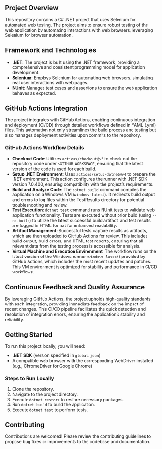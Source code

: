 ## Project Overview
This repository contains a C# .NET project that uses Selenium for automated web testing. The project aims to ensure robust testing of the web application by automating interactions with web browsers, leveraging Selenium for browser automation.

## Framework and Technologies
- **.NET**: The project is built using the .NET framework, providing a comprehensive and consistent programming model for application development.
- **Selenium**: Employs Selenium for automating web browsers, simulating real user interactions with web pages.
- **NUnit**: Manages test cases and assertions to ensure the web application behaves as expected.  

## GitHub Actions Integration
The project integrates with GitHub Actions, enabling continuous integration and deployment (CI/CD) through detailed workflows defined in YAML (.yml) files. This automation not only streamlines the build process and testing but also manages deployment activities upon commits to the repository.

### GitHub Actions Workflow Details
- **Checkout Code**: Utilizes `actions/checkout@v3` to check out the repository code under `$GITHUB_WORKSPACE`, ensuring that the latest version of the code is used for each build.
- **Setup .NET Environment**: Uses `actions/setup-dotnet@v4` to prepare the .NET environment. This action configures the runner with .NET SDK version 7.0.400, ensuring compatibility with the project’s requirements.
- **Build and Analyze Code**: The `dotnet build` command compiles the application on a Windows VM (`windows-latest`). It redirects build output and errors to log files within the TestResults directory for potential troubleshooting and review.
- **Test Execution**: `dotnet test` command runs NUnit tests to validate web application functionality. Tests are executed without prior build (using `--no-build`) to utilize the latest successful build artifact, and test results are logged in HTML format for enhanced readability.
- **Artifact Management**: Successful tests capture results as artifacts, which are then uploaded to GitHub Actions for review. This includes build output, build errors, and HTML test reports, ensuring that all relevant data from the testing process is accessible for analysis.
- **Virtual Machine and Execution Environment**: The workflow runs on the latest version of the Windows runner (`windows-latest`) provided by GitHub Actions, which includes the most recent updates and patches. This VM environment is optimized for stability and performance in CI/CD workflows.

## Continuous Feedback and Quality Assurance
By leveraging GitHub Actions, the project upholds high-quality standards with each integration, providing immediate feedback on the impact of recent changes. This CI/CD pipeline facilitates the quick detection and resolution of integration errors, ensuring the application’s stability and reliability.

## Getting Started
To run this project locally, you will need:
- **.NET SDK** (version specified in `global.json`)
- A compatible web browser with the corresponding WebDriver installed (e.g., ChromeDriver for Google Chrome)

### Steps to Run Locally
1. Clone the repository.
2. Navigate to the project directory.
3. Execute `dotnet restore` to restore necessary packages.
4. Run `dotnet build` to build the application.
5. Execute `dotnet test` to perform tests.

## Contributing
Contributions are welcomed! Please review the contributing guidelines to propose bug fixes or improvements to the codebase and documentation.
